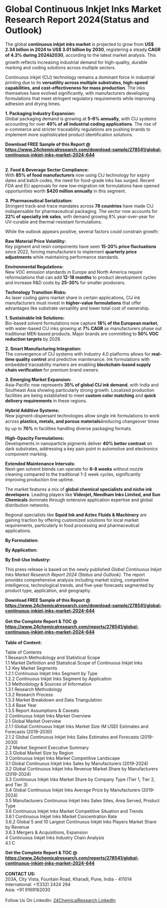 <h1>Global Continuous Inkjet Inks Market Research Report 2024(Status and Outlook)</h1><p>The global <strong>continuous inkjet inks market</strong> is projected to grow from <strong>US$ 2.34 billion in 2024 to US$ 3.01 billion by 2030</strong>, registering a steady <strong>CAGR of 4.3% during 2024â2030</strong>, according to the latest market analysis. This growth reflects increasing industrial demand for high-quality, durable marking and coding solutions across multiple sectors.</p><p>Continuous inkjet (CIJ) technology remains a dominant force in industrial printing due to its <strong>versatility across multiple substrates, high-speed capabilities, and cost-effectiveness for mass production</strong>. The inks themselves have evolved significantly, with manufacturers developing formulations that meet stringent regulatory requirements while improving adhesion and drying times.</p><p><strong>1. Packaging Industry Expansion:</strong><br>
Global packaging demand is growing at <strong>5-6% annually</strong>, with CIJ systems accounting for over <strong>40% of all industrial coding applications</strong>. The rise of e-commerce and stricter traceability regulations are pushing brands to implement more sophisticated product identification solutions.</p><div><b>Download FREE Sample of this Report @ 
            <a href="https://www.24chemicalresearch.com/download-sample/278541/global-continuous-inkjet-inks-market-2024-644">
            https://www.24chemicalresearch.com/download-sample/278541/global-continuous-inkjet-inks-market-2024-644</a></b></div><br><p><strong>2. Food &amp; Beverage Sector Compliance:</strong><br>
With <strong>85% of food manufacturers</strong> now using CIJ technology for expiry dates and batch codes, the need for food-grade inks has surged. Recent FDA and EU approvals for new low-migration ink formulations have opened opportunities worth <strong>$420 million annually</strong> in this segment.</p><p><strong>3. Pharmaceutical Serialization:</strong><br>
Stringent track-and-trace mandates across <strong>78 countries</strong> have made CIJ indispensable for pharmaceutical packaging. The sector now accounts for <strong>22% of specialty ink sales</strong>, with demand growing 8% year-over-year for UV-curable and thermal-resistant formulations.</p><p>While the outlook appears positive, several factors could constrain growth:</p><p><strong>Raw Material Price Volatility:</strong><br>
	Key pigment and resin components have seen <strong>15-20% price fluctuations</strong> since 2022, forcing manufacturers to implement <strong>quarterly price adjustments</strong> while maintaining performance standards.</p><p><strong>Environmental Regulations:</strong><br>
	New VOC emission standards in Europe and North America require reformulations that can add <strong>12-18 months</strong> to product development cycles and increase R&amp;D costs by <strong>25-30%</strong> for smaller producers.</p><p><strong>Technology Transition Risks:</strong><br>
	As laser coding gains market share in certain applications, CIJ ink manufacturers must invest in <strong>higher-value formulations</strong> that offer advantages like substrate versatility and lower total cost of ownership.</p><p><strong>1. Sustainable Ink Solutions:</strong><br>
Bio-based solvent formulations now capture <strong>18% of the European market</strong>, with water-based CIJ inks growing at <strong>7% CAGR</strong> as manufacturers phase out traditional MEK-based products. Major brands are committing to <strong>50% VOC reduction targets</strong> by 2028.</p><p><strong>2. Smart Manufacturing Integration:</strong><br>
The convergence of CIJ systems with Industry 4.0 platforms allows for <strong>real-time quality control</strong> and predictive maintenance. Ink formulations with embedded traceability markers are enabling <strong>blockchain-based supply chain verification</strong> for premium brand owners.</p><p><strong>3. Emerging Market Expansion:</strong><br>
Asia-Pacific now represents <strong>35% of global CIJ ink demand</strong>, with India and Southeast Asia showing particularly strong growth. Localized production facilities are being established to meet <strong>custom color matching</strong> and <strong>quick delivery requirements</strong> in these regions.</p><p><strong>Hybrid Additive Systems:</strong><br>
	New pigment-dispersant technologies allow single ink formulations to work across <strong>plastics, metals, and porous materials</strong>âreducing changeover times by up to <strong>70%</strong> in facilities handling diverse packaging formats.</p><p><strong>High-Opacity Formulations:</strong><br>
	Developments in nanoparticle pigments deliver <strong>40% better contrast</strong> on dark substrates, addressing a key pain point in automotive and electronics component marking.</p><p><strong>Extended Maintenance Intervals:</strong><br>
	Next-gen solvent blends can operate for <strong>6-8 weeks</strong> without nozzle cleaning compared to the traditional 1-2 week cycles, significantly improving production line uptime.</p><p>The market features a mix of <strong>global chemical specialists and niche ink developers</strong>. Leading players like <strong>Videojet, Needham Inks Limited, and Sun Chemicals</strong> dominate through extensive application expertise and global distribution networks.</p><p>Regional specialists like <strong>Squid Ink and Aztec Fluids &amp; Machinery</strong> are gaining traction by offering customized solutions for local market requirements, particularly in food processing and pharmaceutical applications.</p><p><strong>By Formulation:</strong></p><p><strong>By Application:</strong></p><p><strong>By End-Use Industry:</strong></p><p>This press release is based on the newly published <em>Global Continuous Inkjet Inks Market Research Report 2024 (Status and Outlook)</em>. The report provides comprehensive analysis including market sizing, competitive intelligence, technological trends, and five-year forecasts segmented by product type, application, and geography.</p><div><b>Download FREE Sample of this Report @ 
            <a href="https://www.24chemicalresearch.com/download-sample/278541/global-continuous-inkjet-inks-market-2024-644">
            https://www.24chemicalresearch.com/download-sample/278541/global-continuous-inkjet-inks-market-2024-644</a></b></div><br><div><b>Get the Complete Report & TOC @ 
            <a href="https://www.24chemicalresearch.com/reports/278541/global-continuous-inkjet-inks-market-2024-644">
            https://www.24chemicalresearch.com/reports/278541/global-continuous-inkjet-inks-market-2024-644</a></b></div><br>
            <b>Table of Content:</b><p>Table of Contents<br />
1 Research Methodology and Statistical Scope<br />
1.1 Market Definition and Statistical Scope of Continuous Inkjet Inks<br />
1.2 Key Market Segments<br />
1.2.1 Continuous Inkjet Inks Segment by Type<br />
1.2.2 Continuous Inkjet Inks Segment by Application<br />
1.3 Methodology & Sources of Information<br />
1.3.1 Research Methodology<br />
1.3.2 Research Process<br />
1.3.3 Market Breakdown and Data Triangulation<br />
1.3.4 Base Year<br />
1.3.5 Report Assumptions & Caveats<br />
2 Continuous Inkjet Inks Market Overview<br />
2.1 Global Market Overview<br />
2.1.1 Global Continuous Inkjet Inks Market Size (M USD) Estimates and Forecasts (2019-2030)<br />
2.1.2 Global Continuous Inkjet Inks Sales Estimates and Forecasts (2019-2030)<br />
2.2 Market Segment Executive Summary<br />
2.3 Global Market Size by Region<br />
3 Continuous Inkjet Inks Market Competitive Landscape<br />
3.1 Global Continuous Inkjet Inks Sales by Manufacturers (2019-2024)<br />
3.2 Global Continuous Inkjet Inks Revenue Market Share by Manufacturers (2019-2024)<br />
3.3 Continuous Inkjet Inks Market Share by Company Type (Tier 1, Tier 2, and Tier 3)<br />
3.4 Global Continuous Inkjet Inks Average Price by Manufacturers (2019-2024)<br />
3.5 Manufacturers Continuous Inkjet Inks Sales Sites, Area Served, Product Type<br />
3.6 Continuous Inkjet Inks Market Competitive Situation and Trends<br />
3.6.1 Continuous Inkjet Inks Market Concentration Rate<br />
3.6.2 Global 5 and 10 Largest Continuous Inkjet Inks Players Market Share by Revenue<br />
3.6.3 Mergers & Acquisitions, Expansion<br />
4 Continuous Inkjet Inks Industry Chain Analysis<br />
4.1 C</p><div><b>Get the Complete Report & TOC @ 
            <a href="https://www.24chemicalresearch.com/reports/278541/global-continuous-inkjet-inks-market-2024-644">
            https://www.24chemicalresearch.com/reports/278541/global-continuous-inkjet-inks-market-2024-644</a></b></div><br><b>CONTACT US:</b><br>
            203A, City Vista, Fountain Road, Kharadi, Pune, India - 411014<br>
            International: +1(332) 2424 294<br>
            Asia: +91 9169162030 <br><br>
            Follow Us On LinkedIn: <a href="https://www.linkedin.com/company/24chemicalresearch/">24ChemicalResearch LinkedIn</a>